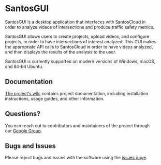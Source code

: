 # SantosGUI

SantosGUI is a desktop application that interfaces with [SantosCloud](https://github.com/santosfamilyfoundation/SantosCloud) in order to analyze videos of intersections and produce traffic safety metrics.

SantosGUI allows users to create projects, upload videos, and configure projects, in order to have intersections of interest analyzed. This GUI makes the appropriate API calls to SantosCloud in order to have videos analyzed, and then displays the results of the analysis to the user.

SantosGUI is currently supported on modern versions of Windows, macOS, and 64-bit Ubuntu.

## Documentation

[The project's wiki](https://github.com/santosfamilyfoundation/SantosGUI/wiki) contains project documentation, including installation instructions, usage guides, and other information.

## Questions?

You can reach out to contributors and maintainers of the project through our [Google Group](https://groups.google.com/d/forum/santos-traffic).

## Bugs and Issues

Please report bugs and issues with the software using the [issues page](https://github.com/santosfamilyfoundation/SantosGUI/issues).
